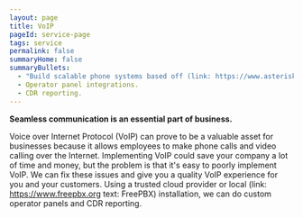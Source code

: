 ```yaml
---
layout: page
title: VoIP
pageId: service-page
tags: service
permalink: false
summaryHome: false
summaryBullets:
  - "Build scalable phone systems based off (link: https://www.asterisk.org text: Asterisk) and (link: https://www.freepbx.org text: FreePBX)."
  - Operator panel integrations.
  - CDR reporting.
---
```

**Seamless communication is an essential part of business.**

Voice over Internet Protocol (VoIP) can prove to be a valuable asset for businesses because it allows employees to make phone calls and video calling over the Internet. Implementing VoIP could save your company a lot of time and money, but the problem is that it's easy to poorly implement VoIP. We can fix these issues and give you a quality VoIP experience for you and your customers. Using a trusted cloud provider or local (link: https://www.freepbx.org text: FreePBX) installation, we can do custom operator panels and CDR reporting.
